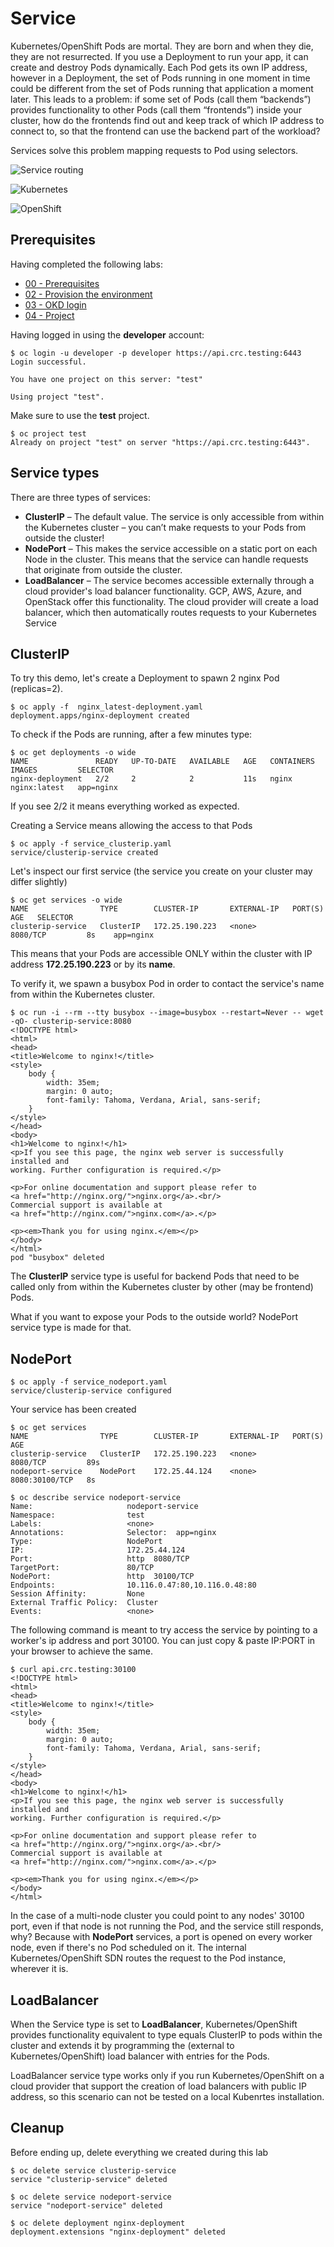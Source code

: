# Service

Kubernetes/OpenShift Pods are mortal. They are born and when they die, they are not resurrected. If you use a Deployment to run your app, it can create and destroy Pods dynamically.
Each Pod gets its own IP address, however in a Deployment, the set of Pods running in one moment in time could be different from the set of Pods running that application a moment later.
This leads to a problem: if some set of Pods (call them “backends”) provides functionality to other Pods (call them “frontends”) inside your cluster, how do the frontends find out and keep track of which IP address to connect to, so that the frontend can use the backend part of the workload?

Services solve this problem mapping requests to Pod using selectors.

![Service routing](img/service-route.gif)


![Kubernetes](https://img.shields.io/badge/Kubernetes-informational?logo=Kubernetes&color=blue&logoColor=white&style=for-the-badge&logoWidth=30)

![OpenShift](https://img.shields.io/badge/OpenShift-informational?logo=Red%20Hat%20Open%20Shift&color=black&logoColor=red&style=for-the-badge&logoWidth=30)



## Prerequisites

Having completed the following labs:

- [00 - Prerequisites](../00-Prerequisites/README.md)
- [02 - Provision the environment](../02-Provision_the_environment/README.md)
- [03 - OKD login](../03-OKD_login/README.md)
- [04 - Project](../04-Project/README.md)

Having logged in using the **developer** account:

```console
$ oc login -u developer -p developer https://api.crc.testing:6443     
Login successful.

You have one project on this server: "test"

Using project "test".
```

Make sure to use the **test** project.

```console
$ oc project test
Already on project "test" on server "https://api.crc.testing:6443".
```

## Service types

There are three types of services:

- **ClusterIP** – The default value. The service is only accessible from within the Kubernetes cluster – you can’t make requests to your Pods from outside the cluster!
- **NodePort** – This makes the service accessible on a static port on each Node in the cluster. This means that the service can handle requests that originate from outside the cluster.
- **LoadBalancer** – The service becomes accessible externally through a cloud provider's load balancer functionality. GCP, AWS, Azure, and OpenStack offer this functionality. The cloud provider will create a load balancer, which then automatically routes requests to your Kubernetes Service


## ClusterIP


To try this demo, let's create a Deployment to spawn 2 nginx Pod (replicas=2).

```console
$ oc apply -f  nginx_latest-deployment.yaml 
deployment.apps/nginx-deployment created
```

To check if the Pods are running, after a few minutes type:

```console
$ oc get deployments -o wide 
NAME               READY   UP-TO-DATE   AVAILABLE   AGE   CONTAINERS   IMAGES         SELECTOR
nginx-deployment   2/2     2            2           11s   nginx        nginx:latest   app=nginx
```

If you see 2/2 it means everything worked as expected.

Creating a Service means allowing the access to that Pods

```console
$ oc apply -f service_clusterip.yaml
service/clusterip-service created
```

Let's inspect our first service (the service you create on your cluster may differ slightly)

```console
$ oc get services -o wide 
NAME                TYPE        CLUSTER-IP       EXTERNAL-IP   PORT(S)          AGE   SELECTOR
clusterip-service   ClusterIP   172.25.190.223   <none>        8080/TCP         8s    app=nginx
```

This means that your Pods are accessible ONLY within the cluster with IP address **172.25.190.223** or by its **name**.

To verify it, we spawn a busybox Pod in order to contact the service's name from within the Kubernetes cluster.

```console
$ oc run -i --rm --tty busybox --image=busybox --restart=Never -- wget -qO- clusterip-service:8080 
<!DOCTYPE html>
<html>
<head>
<title>Welcome to nginx!</title>
<style>
    body {
        width: 35em;
        margin: 0 auto;
        font-family: Tahoma, Verdana, Arial, sans-serif;
    }
</style>
</head>
<body>
<h1>Welcome to nginx!</h1>
<p>If you see this page, the nginx web server is successfully installed and
working. Further configuration is required.</p>

<p>For online documentation and support please refer to
<a href="http://nginx.org/">nginx.org</a>.<br/>
Commercial support is available at
<a href="http://nginx.com/">nginx.com</a>.</p>

<p><em>Thank you for using nginx.</em></p>
</body>
</html>
pod "busybox" deleted
```

The **ClusterIP** service type is useful for backend Pods that need to be called only from within the Kubernetes cluster by other (may be frontend) Pods.

What if you want to expose your Pods to the outside world? NodePort service type is made for that.

## NodePort

```console
$ oc apply -f service_nodeport.yaml
service/clusterip-service configured
```

Your service has been created 

```console
$ oc get services 
NAME                TYPE        CLUSTER-IP       EXTERNAL-IP   PORT(S)          AGE
clusterip-service   ClusterIP   172.25.190.223   <none>        8080/TCP         89s
nodeport-service    NodePort    172.25.44.124    <none>        8080:30100/TCP   8s
```

```console
$ oc describe service nodeport-service 
Name:                     nodeport-service
Namespace:                test
Labels:                   <none>
Annotations:              Selector:  app=nginx
Type:                     NodePort
IP:                       172.25.44.124
Port:                     http  8080/TCP
TargetPort:               80/TCP
NodePort:                 http  30100/TCP
Endpoints:                10.116.0.47:80,10.116.0.48:80
Session Affinity:         None
External Traffic Policy:  Cluster
Events:                   <none>
```

The following command is meant to try access the service by pointing to a worker's ip address and port 30100. You can just copy & paste IP:PORT in your browser to achieve the same.


```console
$ curl api.crc.testing:30100
<!DOCTYPE html>
<html>
<head>
<title>Welcome to nginx!</title>
<style>
    body {
        width: 35em;
        margin: 0 auto;
        font-family: Tahoma, Verdana, Arial, sans-serif;
    }
</style>
</head>
<body>
<h1>Welcome to nginx!</h1>
<p>If you see this page, the nginx web server is successfully installed and
working. Further configuration is required.</p>

<p>For online documentation and support please refer to
<a href="http://nginx.org/">nginx.org</a>.<br/>
Commercial support is available at
<a href="http://nginx.com/">nginx.com</a>.</p>

<p><em>Thank you for using nginx.</em></p>
</body>
</html>
```


In the case of a multi-node cluster you could point to any nodes' 30100 port, even if that node is not running the Pod, and the service still responds, why? 
Because with **NodePort** services, a port is opened on every worker node, even if there's no Pod scheduled on it. The internal Kubernetes/OpenShift SDN routes the request to the Pod instance, wherever it is.

## LoadBalancer

When the Service type is set to **LoadBalancer**, Kubernetes/OpenShift provides functionality equivalent to type equals ClusterIP to pods within the cluster and extends it by programming the (external to Kubernetes/OpenShift) load balancer with entries for the Pods.

LoadBalancer service type works only if you run Kubernetes/OpenShift on a cloud provider that support the creation of load balancers with public IP address, so this scenario can not be tested on a local Kubenrtes installation.


## Cleanup

Before ending up, delete everything we created during this lab

```console
$ oc delete service clusterip-service
service "clusterip-service" deleted

$ oc delete service nodeport-service
service "nodeport-service" deleted

$ oc delete deployment nginx-deployment
deployment.extensions "nginx-deployment" deleted
```
